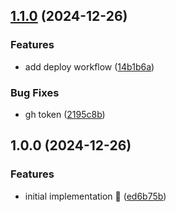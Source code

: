 ## [1.1.0](https://github.com/rpidanny/insta-pulse/compare/v1.0.0...v1.1.0) (2024-12-26)

### Features

* add deploy workflow ([14b1b6a](https://github.com/rpidanny/insta-pulse/commit/14b1b6ac4a779f7c5a764f9f807272263d78438d))

### Bug Fixes

* gh token ([2195c8b](https://github.com/rpidanny/insta-pulse/commit/2195c8b2c02e64beaf4e936536f2e0541239494f))

## 1.0.0 (2024-12-26)

### Features

* initial implementation 🚀 ([ed6b75b](https://github.com/rpidanny/insta-pulse/commit/ed6b75b1e7c71c3b708ce4440731c89afde471fd))
